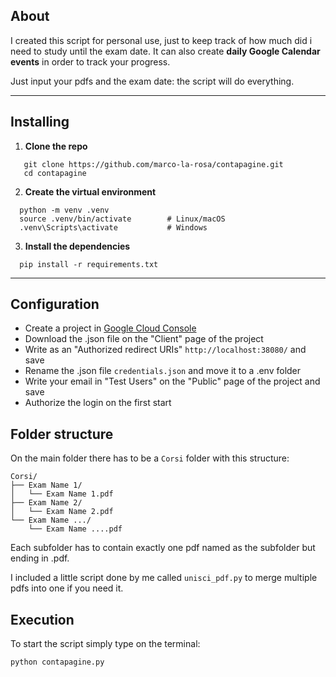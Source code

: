 ## About
I created this script for personal use, just to keep track of how much did i need to study until the exam date. 
It can also create **daily Google Calendar events** in order to track your progress. 

Just input your pdfs and the exam date: the script will do everything.

---

## Installing
1. **Clone the repo**
```
   git clone https://github.com/marco-la-rosa/contapagine.git
   cd contapagine
```
2. **Create the virtual environment**
```
  python -m venv .venv
  source .venv/bin/activate        # Linux/macOS
  .venv\Scripts\activate           # Windows
```
3. **Install the dependencies**
```
  pip install -r requirements.txt
```

---

## Configuration
  - Create a project in [Google Cloud Console](https://console.cloud.google.com)
  - Download the .json file on the "Client" page of the project
  - Write as an "Authorized redirect URIs" `http://localhost:38080/` and save
  - Rename the .json file `credentials.json` and move it to a .env folder
  - Write your email in "Test Users" on the "Public" page of the project and save
  - Authorize the login on the first start


## Folder structure 
On the main folder there has to be a `Corsi` folder with this structure:

```
Corsi/
├── Exam Name 1/
│   └── Exam Name 1.pdf
├── Exam Name 2/
│   └── Exam Name 2.pdf
└── Exam Name .../
    └── Exam Name ....pdf
```
Each subfolder has to contain exactly one pdf named as the subfolder but ending in .pdf.

I included a little script done by me called `unisci_pdf.py` to merge multiple pdfs into one if you need it.

## Execution
To start the script simply type on the terminal:
```
python contapagine.py
```
